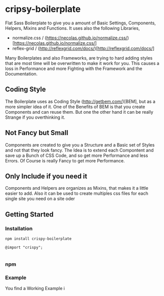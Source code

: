 # cripsy-boilerplate

Flat Sass Boilerplate to give you a amount of Basic Settings, Components, Helpers,
Mixins and Functions. It uses also the following Libraries,

* normalize.css / (https://necolas.github.io/normalize.css/)[https://necolas.github.io/normalize.css/]
* reflex-grid / (http://reflexgrid.com/docs/)[http://reflexgrid.com/docs/]

Many Boilerplates and also Frameworks, are trying to hard adding styles that
are most time will be overwritten to make it work for you. This causes a loss in
Performance and more Fighting with the Framework and the Documentation.

## Coding Style

The Boilerplate uses as Coding Style (http://getbem.com/)[BEM], but as a more
simpler idea of it. One of the Benefits of BEM is that you create Components and
can reuse them. But one the other hand it can be really Strange if you overthinking it.

## Not Fancy but Small

Components are created to give you a Structure and a Basic set of Styles and
not that they look fancy. The Idea is to extend each Compontent and save up
a Bunch of CSS Code, and so get more Performance and less Errors.
Of Course is really Fancy to get more Performance.

## Only Include if you need it

Components and Helpers are organizes as Mixins, that makes it a little easier to
add. Also it can be used to create multiples css files for each single site you
need on a site oder  

## Getting Started
### Installation
```
npm install crispy-boilerplate
```

```
@import "crispy";
```

```

```


### npm
### Example

You find a Working Example i
